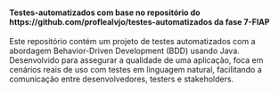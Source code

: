 <h4> Testes-automatizados com base no repositório do https://github.com/proflealvjo/testes-automatizados da fase 7-FIAP</h4>

Este repositório contém um projeto de testes automatizados com a abordagem Behavior-Driven Development (BDD) usando Java. Desenvolvido para assegurar a qualidade de uma aplicação, foca em cenários reais de uso com testes em linguagem natural,
facilitando a comunicação entre desenvolvedores, testers e stakeholders.
